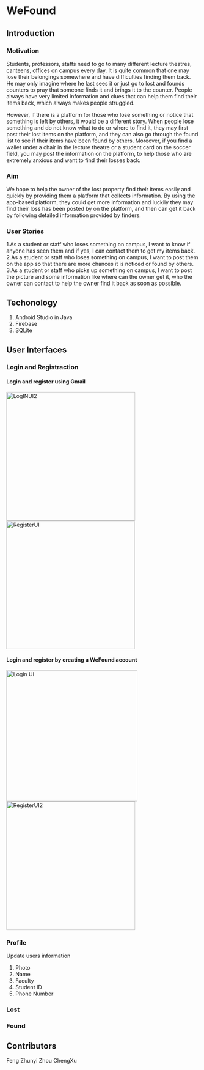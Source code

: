 # WeFound
## Introduction
### Motivation
Students, professors, staffs need to go to many different lecture theatres, canteens, offices on campus every day. It is quite common that one may lose their belongings somewhere and have difficulties finding them back. He may only imagine where he last sees it or just go to lost and founds counters to pray that someone finds it and brings it to the counter. People always have very limited information and clues that can help them find their items back, which always makes people struggled. 

However, if there is a platform for those who lose something or notice that something is left by others, it would be a different story. When people lose something and do not know what to do or where to find it, they may first post their lost items on the platform, and they can also go through the found list to see if their items have been found by others. Moreover, if you find a wallet under a chair in the lecture theatre or a student card on the soccer field, you may post the information on the platform, to help those who are extremely anxious and want to find their losses back.
### Aim
We hope to help the owner of the lost property find their items easily and quickly by providing them a platform that collects information. By using the app-based platform, they could get more information and luckily they may find their loss has been posted by on the platform, and then can get it back by following detailed information provided by finders.
### User Stories
1.As a student or staff who loses something on campus, I want to know if anyone has seen them and if yes, I can contact them to get my items back.
2.As a student or staff who loses something on campus, I want to post them on the app so that there are more chances it is noticed or found by others.
3.As a student or staff who picks up something on campus, I want to post the picture and some information like where can the owner get it, who the owner can contact to help the owner find it back as soon as possible.

## Techonology
1. Android Studio in Java
2. Firebase
3. SQLite

## User Interfaces
### Login and Registraction
#### Login and register using Gmail

<p float="left">
  <img width="337" alt="LogINUI2" src="https://user-images.githubusercontent.com/68378928/118600255-56ffdc80-b7e3-11eb-9c27-c537884e89a4.png">
  <img width="336" alt="RegisterUI" src="https://user-images.githubusercontent.com/68378928/118600269-59facd00-b7e3-11eb-8932-b183a562fbeb.png">
</p>

#### Login and register by creating a WeFound account
<p float="left">
  <img width="343" alt="Login UI" src="https://user-images.githubusercontent.com/68378928/118600110-1902b880-b7e3-11eb-9465-f50da19b04a5.png">
  <img width="337" alt="RegisterUI2" src="https://user-images.githubusercontent.com/68378928/118600120-2029c680-b7e3-11eb-96c6-e1b93abb7db9.png">
</p>

### Profile
Update users information
1. Photo
2. Name
3. Faculty
4. Student ID
5. Phone Number
### Lost
### Found

## Contributors
Feng Zhunyi
Zhou ChengXu
